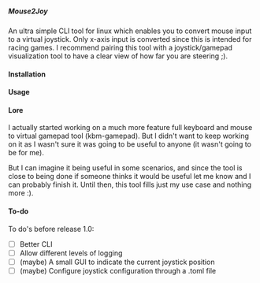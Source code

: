 ##### Mouse2Joy
An ultra simple CLI tool for linux which enables you to convert mouse input to a virtual joystick. Only x-axis input is converted since this is intended for racing games. I recommend pairing this tool with a joystick/gamepad visualization tool to have a clear view of how far you are steering ;).

#### Installation 

#### Usage

#### Lore
I actually started working on a much more feature full keyboard and mouse to virtual gamepad tool (kbm-gamepad). But I didn't want to keep working on it as I wasn't sure it was going to be useful to anyone (it wasn't going to be for me).

But I can imagine it being useful in some scenarios, and since the tool is close to being done if someone thinks it would be useful let me know and I can probably finish it. Until then, this tool fills just my use case and nothing more :).

#### To-do
To do's before release 1.0:
- [ ] Better CLI
- [ ] Allow different levels of logging
- [ ] (maybe) A small GUI to indicate the current joystick position
- [ ] (maybe) Configure joystick configuration through a .toml file
